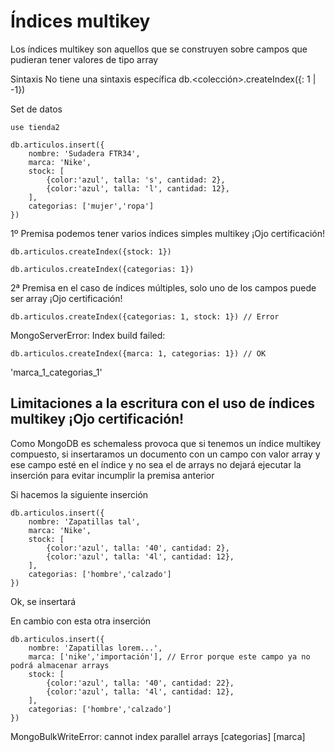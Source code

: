 # Índices multikey

Los índices multikey son aquellos que se construyen sobre campos que pudieran
tener valores de tipo array

Sintaxis
No tiene una sintaxis específica
db.<colección>.createIndex({<array>: 1 | -1})

Set de datos

```
use tienda2

db.articulos.insert({
    nombre: 'Sudadera FTR34',
    marca: 'Nike',
    stock: [
        {color:'azul', talla: 's', cantidad: 2},
        {color:'azul', talla: 'l', cantidad: 12},
    ],
    categorias: ['mujer','ropa']
})
```

1º Premisa podemos tener varios índices simples multikey ¡Ojo certificación!

```
db.articulos.createIndex({stock: 1})

db.articulos.createIndex({categorias: 1})
```

2ª Premisa en el caso de índices múltiples, solo uno de los campos puede ser array ¡Ojo certificación!

```
db.articulos.createIndex({categorias: 1, stock: 1}) // Error
```

MongoServerError: Index build failed: 

```
db.articulos.createIndex({marca: 1, categorias: 1}) // OK
```

'marca_1_categorias_1'

## Limitaciones a la escritura con el uso de índices multikey ¡Ojo certificación!

Como MongoDB es schemaless provoca que si tenemos un índice multikey compuesto, si insertaramos un
documento con un campo con valor array y ese campo esté en el índice y no sea el de arrays no dejará
ejecutar la inserción para evitar incumplir la premisa anterior

Si hacemos la siguiente inserción

```
db.articulos.insert({
    nombre: 'Zapatillas tal',
    marca: 'Nike',
    stock: [
        {color:'azul', talla: '40', cantidad: 2},
        {color:'azul', talla: '4l', cantidad: 12},
    ],
    categorias: ['hombre','calzado']
})
```
Ok, se insertará

En cambio con esta otra inserción

```
db.articulos.insert({
    nombre: 'Zapatillas lorem...',
    marca: ['nike','importación'], // Error porque este campo ya no podrá almacenar arrays
    stock: [
        {color:'azul', talla: '40', cantidad: 22},
        {color:'azul', talla: '4l', cantidad: 12},
    ],
    categorias: ['hombre','calzado']
})
```
MongoBulkWriteError: cannot index parallel arrays [categorias] [marca]